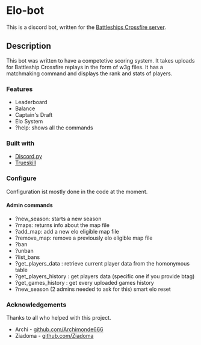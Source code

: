 # Elo-bot

This is a discord bot, written for the [Battleships Crossfire server](https://discord.gg/Vzyq5nG). 

## Description

This bot was written to have a competetive scoring system. It takes uploads for Battleship Crossfire replays in the form of w3g files. It has a matchmaking command and displays the rank and stats of players. 

### Features

- Leaderboard
- Balance
- Captain's Draft
- Elo System
- ?help: shows all the commands

### Built with

- [Discord.py](https://discordpy.readthedocs.io/en/stable/api.html)
- [Trueskill](https://trueskill.org/)

### Configure

Configuration ist mostly done in the code at the moment.

#### Admin commands

- ?new_season: starts a new season
- ?maps: returns info about the map file
- ?add_map: add a new elo eligible map file
- ?remove_map: remove a previously elo eligible map file
- ?ban
- ?unban
- ?list_bans
- ?get_players_data : retrieve current player data from the homonymous table
- ?get_players_history : get players data (specific one if you provide btag)
- ?get_games_history : get every uploaded games history
- ?new_season (2 admins needed to ask for this) smart elo reset

### Acknowledgements

Thanks to all who helped with this project.
- Archi - [github.com/Archimonde666](https://github.com/Archimonde666)
- Ziadoma - [github.com/Ziadoma](https://github.com/Ziadoma)
